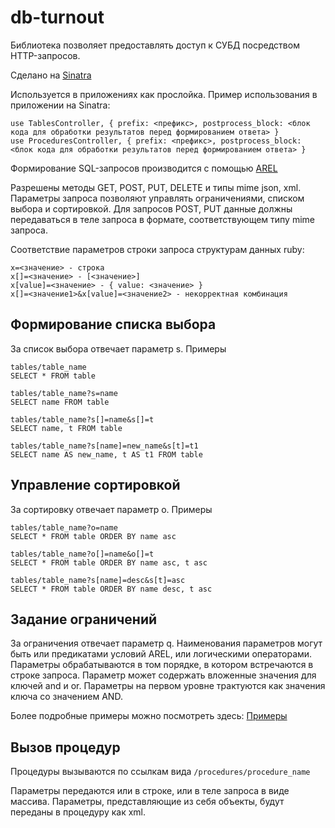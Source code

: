 db-turnout
==========

Библиотека позволяет предоставлять доступ к СУБД посредством HTTP-запросов.

Сделано на [Sinatra](www.sinatrarb.com/intro.html)

Используется в приложениях как прослойка. Пример использования в приложении на Sinatra:
```
use TablesController, { prefix: <префикс>, postprocess_block: <блок кода для обработки результатов перед формированием ответа> }
use ProceduresController, { prefix: <префикс>, postprocess_block: <блок кода для обработки результатов перед формированием ответа> }
```

Формирование SQL-запросов производится с помощью [AREL](https://github.com/rails/arel)

Разрешены методы GET, POST, PUT, DELETE и типы mime json, xml.
Параметры запроса позволяют управлять ограничениями, списком выбора и сортировкой. Для запросов POST, PUT данные должны передаваться в теле запроса в формате, соответствующем типу mime запроса.

Соответствие параметров строки запроса структурам данных ruby:
```
x=<значение> - строка
x[]=<значение> - [<значение>]
x[value]=<значение> - { value: <значение> }
x[]=<значение1>&x[value]=<значение2> - некорректная комбинация
```

Формирование списка выбора
--------------------------
За список выбора отвечает параметр s.
Примеры
```
tables/table_name
SELECT * FROM table

tables/table_name?s=name
SELECT name FROM table

tables/table_name?s[]=name&s[]=t
SELECT name, t FROM table

tables/table_name?s[name]=new_name&s[t]=t1
SELECT name AS new_name, t AS t1 FROM table
```

Управление сортировкой
--------------------------
За сортировку отвечает параметр o.
Примеры
```
tables/table_name?o=name
SELECT * FROM table ORDER BY name asc

tables/table_name?o[]=name&o[]=t
SELECT * FROM table ORDER BY name asc, t asc

tables/table_name?s[name]=desc&s[t]=asc
SELECT * FROM table ORDER BY name desc, t asc
```

Задание ограничений
--------------------------
За ограничения отвечает параметр q. Наименования параметров могут быть или предикатами условий AREL, или логическими операторами. Параметры обрабатываются в том порядке, в котором встречаются в строке запроса.
Параметр может содержать вложенные значения для ключей and и or. Параметры на первом уровне трактуются как значения ключа со значением AND.

Более подробные примеры можно посмотреть здесь: [Примеры](https://github.com/sov-87/db-turnout/blob/master/test/tables_test.rb)

Вызов процедур
--------------------------
Процедуры вызываются по ссылкам вида ```/procedures/procedure_name```

Параметры передаются или в строке, или в теле запроса в виде массива. Параметры, представляющие из себя объекты, будут переданы в процедуру как xml.
